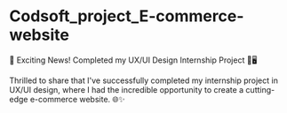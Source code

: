 # Codsoft_project_E-commerce-website
🚀 Exciting News! Completed my UX/UI Design Internship Project 🎨🖥️

Thrilled to share that I've successfully completed my internship project in UX/UI design, where I had the incredible opportunity to create a cutting-edge e-commerce website. 🌐✨
